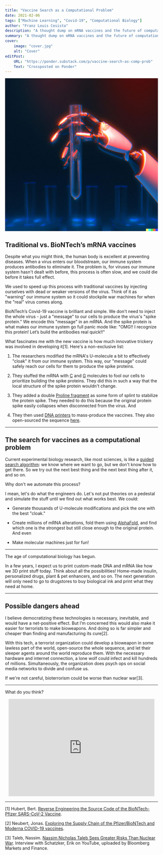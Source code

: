 ```yaml
---
title: "Vaccine Search as a Computational Problem"
date: 2021-02-06
tags: ["Machine Learning", "Covid-19", "Computational Biology"]
author: "Franz Louis Cesista"
description: "A thought dump on mRNA vaccines and the future of computational biology"
summary: "A thought dump on mRNA vaccines and the future of computational biology"
cover:
    image: "cover.jpg"
    alt: "Cover"
editPost:
    URL: "https://ponder.substack.com/p/vaccine-search-as-comp-prob"
    Text: "Crossposted on Ponder"
---
```


![cover](cover.jpg)

## Traditional vs. BioNTech’s mRNA vaccines

Despite what you might think, the human body is excellent at preventing diseases. When a virus enters our bloodstream, our immune system produces antibodies to eliminate it. The problem is, for viruses our immune system hasn't dealt with before, this process is often slow, and we could die before it takes full effect.

We used to speed up this process with traditional vaccines by injecting ourselves with dead or weaker versions of the virus. Think of it as "warning" our immune system so it could stockpile war machines for when the "real" virus comes along.

BioNTech’s Covid-19 vaccine is brilliant and simple. We don't need to inject the whole virus - just a "message" to our cells to produce the virus's "spike protein." We encode this "message" in an mRNA. And the spike protein is what makes our immune system go full panic mode like: "OMG!! I recognize this protein! Let’s build the antibodies real quick!!"

What fascinates me with the new vaccine is how much innovative trickery was involved in developing it[1]. Here's a non-exclusive list:

1. The researchers modified the mRNA's U-molecule a bit to effectively "cloak" it from our immune system. This way, our "message" could safely reach our cells for them to produce the spike proteins.

2. They stuffed the mRNA with [C](https://en.wikipedia.org/wiki/Cytosine) and [G](https://en.wikipedia.org/wiki/Guanine) molecules to fool our cells to prioritize building the spike proteins. They did this in such a way that the local structure of the spike protein wouldn't change.

3. They added a double [Proline fragment](https://en.wikipedia.org/wiki/Proline#Properties_in_protein_structure) as some form of splint to stabilize the protein spike. They needed to do this because the original protein spike easily collapses when disconnected from the virus. And

4. They then used [DNA printers](https://codexdna.com/products/bioxp-system/) to mass-produce the vaccines. They also open-sourced the sequence [here](https://mednet-communities.net/inn/db/media/docs/11889.doc).

---

## The search for vaccines as a computational problem

Current experimental biology research, like most sciences, is like a [guided search algorithm](https://en.wikipedia.org/wiki/Guided_Local_Search): we know where we want to go, but we don't know how to get there. So we try out the next best thing and the next best thing after it, and so on.

Why don't we automate this process?

I mean, let's do what the engineers do. Let's not put theories on a pedestal and simulate the stuff until we find out what works best. We could:

- Generate thousands of U-molecule modifications and pick the one with the best "cloak."

- Create millions of mRNA alterations, fold them using [AlphaFold](https://deepmind.com/blog/article/alphafold-a-solution-to-a-50-year-old-grand-challenge-in-biology), and find which one is the strongest but still close enough to the original protein. And even

- Make molecular machines just for fun!

---

The age of computational biology has begun.

In a few years, I expect us to print custom-made DNA and mRNA like how we 3D print stuff today. Think about all the possibilities! Home-made insulin, personalized drugs, plant & pet enhancers, and so on. The next generation will only need to go to drugstores to buy biological ink and print what they need at home.

---

## Possible dangers ahead

I believe democratizing these technologies is necessary, inevitable, and would have a net-positive effect. But I’m concerned this would also make it easier for terrorists to make bioweapons. And doing so is far simpler and cheaper than finding and manufacturing its cure[2].

With this tech, a terrorist organization could develop a bioweapon in some lawless part of the world, open-source the whole sequence, and let their sleeper agents around the world reproduce them. With the necessary hardware and internet connection, a lone wolf could infect and kill hundreds of millions. Simultaneously, the organization does psych ops on social media networks to divide and confuse us.

If we're not careful, bioterrorism could be worse than nuclear war[3].

---

What do you think?

<center><iframe src="https://ponder.substack.com/embed" width="480" height="320" style="border:1px solid #EEE; background:white;" frameborder="0" scrolling="no"></iframe></center>

---

[1] Hubert, Bert. [Reverse Engineering the Source Code of the BioNTech-Pfizer SARS-CoV-2 Vaccine](https://berthub.eu/articles/posts/reverse-engineering-source-code-of-the-biontech-pfizer-vaccine/).

[2] Neubert, Jonas. [Exploring the Supply Chain of the Pfizer/BioNTech and Moderna COVID-19 vaccines](https://blog.jonasneubert.com/2021/01/10/exploring-the-supply-chain-of-the-pfizer-biontech-and-moderna-covid-19-vaccines/).

[3] Taleb, Nassim. [Nassim Nicholas Taleb Sees Greater Risks Than Nuclear War](https://www.youtube.com/watch?v=7V7W46sOt38&feature=youtu.be). Interview with Schatzker, Erik on YouTube, uploaded by Bloomberg Markets and Finance.
